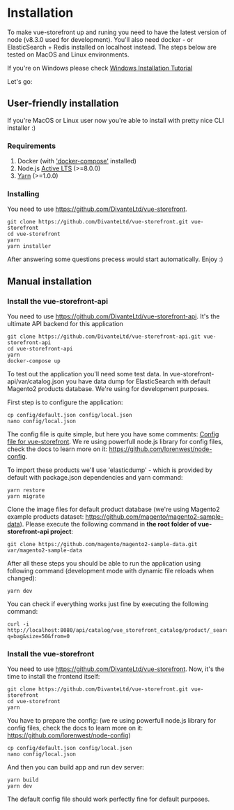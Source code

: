 # Installation

To make vue-storefront up and runing you need to have the latest version of node (v8.3.0 used for development). You'll also need docker - or ElasticSearch + Redis installed on localhost instead. The steps below are tested on MacOS and Linux environments.

If you're on Windows please check [Windows Installation Tutorial](https://github.com/DivanteLtd/vue-storefront/blob/master/doc/Installing%20on%20Windows.md)

Let's go:

## User-friendly installation

If you're MacOS or Linux user now you're able to install with pretty nice CLI installer :)

### Requirements
1. Docker (with ['docker-compose'](https://docs.docker.com/compose/install/) installed)
2. Node.js [Active LTS](https://github.com/nodejs/Release) (>=8.0.0)
3. [Yarn](https://yarnpkg.com/en/docs/install) (>=1.0.0)

### Installing
You need to use https://github.com/DivanteLtd/vue-storefront.

```
git clone https://github.com/DivanteLtd/vue-storefront.git vue-storefront
cd vue-storefront
yarn
yarn installer
```

After answering some questions precess would start automatically. Enjoy :)


## Manual installation

### Install the vue-storefront-api
You need to use https://github.com/DivanteLtd/vue-storefront-api.
It's the ultimate API backend for this application

```
git clone https://github.com/DivanteLtd/vue-storefront-api.git vue-storefront-api
cd vue-storefront-api
yarn
docker-compose up
```
To test out the application you'll need some test data. In vue-storefront-api/var/catalog.json you have data dump for ElasticSearch with default Magento2 products database. We're using for development purposes.

First step is to configure the application:

```
cp config/default.json config/local.json
nano config/local.json
```
The config file is quite simple, but here you have some comments: [Config file for vue-storefront](https://github.com/DivanteLtd/vue-storefront/wiki/Config-file-format-for-vue-storefront).
We re using powerfull node.js library for config files, check the docs to learn more on it: https://github.com/lorenwest/node-config.

To import these products we'll use 'elasticdump' - which is provided by default with package.json dependencies and yarn command:

```
yarn restore
yarn migrate
```

Clone the image files for default product database (we're using Magento2 example products dataset: https://github.com/magento/magento2-sample-data). Please execute the following command in **the root folder of vue-storefront-api project**:

```
git clone https://github.com/magento/magento2-sample-data.git var/magento2-sample-data
```

After all these steps you should be able to run the application using following command (development mode with dynamic file reloads when changed):

```
yarn dev
```

You can check if everything works just fine by executing the following command:
```
curl -i http://localhost:8080/api/catalog/vue_storefront_catalog/product/_search?q=bag&size=50&from=0
```

### Install the vue-storefront
You need to use https://github.com/DivanteLtd/vue-storefront.
Now, it's the time to install the frontend itself:

```
git clone https://github.com/DivanteLtd/vue-storefront.git vue-storefront
cd vue-storefront
yarn
```

You have to prepare the config:
(we re using powerfull node.js library for config files, check the docs to learn more on it: https://github.com/lorenwest/node-config)

```
cp config/default.json config/local.json
nano config/local.json
```

And then you can build app and run dev server:
```
yarn build
yarn dev
```

The default config file should work perfectly fine for default purposes.
